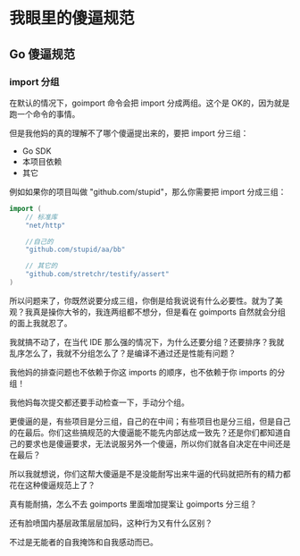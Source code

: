 # 我眼里的傻逼规范

## Go 傻逼规范

### import 分组

在默认的情况下，goimport 命令会把 import 分成两组。这个是 OK的，因为就是跑一个命令的事情。

但是我他妈的真的理解不了哪个傻逼提出来的，要把 import 分三组：
- Go SDK
- 本项目依赖
- 其它

例如如果你的项目叫做 "github.com/stupid"，那么你需要把 import 分成三组：
```go
import (
    // 标准库
    "net/http"

    //自己的
    "github.com/stupid/aa/bb"

    // 其它的
    "github.com/stretchr/testify/assert"
)
```

所以问题来了，你既然说要分成三组，你倒是给我说说有什么必要性。就为了美观？我真是操你大爷的，我连两组都不想分，但是看在 goimports 自然就会分组的面上我就忍了。

我就搞不动了，在当代 IDE 那么强的情况下，为什么还要分组？还要排序？我就乱序怎么了，我就不分组怎么了？是编译不通过还是性能有问题？

我他妈的排查问题也不依赖于你这 imports 的顺序，也不依赖于你 imports 的分组！

我他妈每次提交都还要手动检查一下，手动分个组。

更傻逼的是，有些项目是分三组，自己的在中间；有些项目也是分三组，但是自己的在最后。你们这些搞规范的大傻逼能不能先内部达成一致先？还是你们都知道自己的要求也是傻逼要求，无法说服另外一个傻逼，所以你们就各自决定在中间还是在最后？

所以我就想说，你们这帮大傻逼是不是没能耐写出来牛逼的代码就把所有的精力都花在这种傻逼规范上了？

真有能耐搞，怎么不去 goimports 里面增加提案让 goimports 分三组？

还有脸喷国内基层政策层层加码，这种行为又有什么区别？

不过是无能者的自我掩饰和自我感动而已。